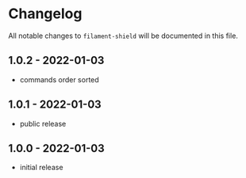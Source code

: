 # Changelog

All notable changes to `filament-shield` will be documented in this file.

## 1.0.2 - 2022-01-03

- commands order sorted
## 1.0.1 - 2022-01-03

- public release
## 1.0.0 - 2022-01-03

- initial release
